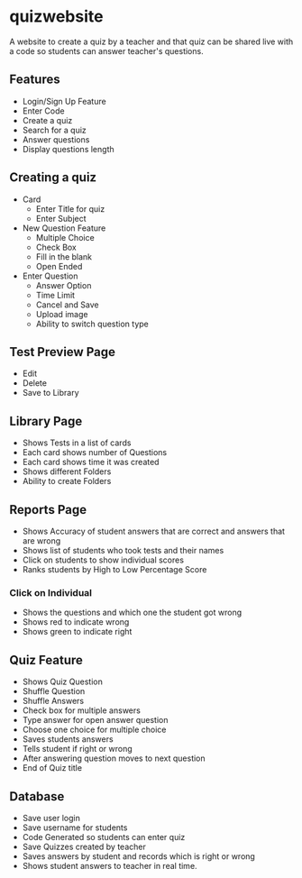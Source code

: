 # quizwebsite

A website to create a quiz by a teacher and that quiz can be shared live with a code so students can answer teacher's questions. 

## Features
* Login/Sign Up Feature
* Enter Code
* Create a quiz
* Search for a quiz
* Answer questions
* Display questions length

## Creating a quiz
* Card
  * Enter Title for quiz
  * Enter Subject
* New Question Feature
  * Multiple Choice
  * Check Box
  * Fill in the blank
  * Open Ended
* Enter Question
  * Answer Option
  * Time Limit
  * Cancel and Save
  * Upload image
  * Ability to switch question type
  
## Test Preview Page
* Edit
* Delete
* Save to Library

## Library Page
* Shows Tests in a list of cards
* Each card shows number of Questions
* Each card shows time it was created
* Shows different Folders
* Ability to create Folders

## Reports Page
* Shows Accuracy of student answers that are correct and answers that are wrong
* Shows list of students who took tests and their names
* Click on students to show individual scores
* Ranks students by High to Low Percentage Score
### Click on Individual
* Shows the questions and which one the student got wrong
* Shows red to indicate wrong
* Shows green to indicate right

## Quiz Feature 
* Shows Quiz Question
* Shuffle Question
* Shuffle Answers
* Check box for multiple answers
* Type answer for open answer question
* Choose one choice for multiple choice
* Saves students answers
* Tells student if right or wrong
* After answering question moves to next question
* End of Quiz title

## Database
* Save user login
* Save username for students
* Code Generated so students can enter quiz
* Save Quizzes created by teacher
* Saves answers by student and records which is right or wrong
* Shows student answers to teacher in real time.
